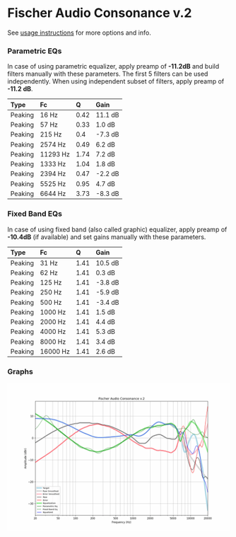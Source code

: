 # Fischer Audio Consonance v.2
See [usage instructions](https://github.com/jaakkopasanen/AutoEq#usage) for more options and info.

### Parametric EQs
In case of using parametric equalizer, apply preamp of **-11.2dB** and build filters manually
with these parameters. The first 5 filters can be used independently.
When using independent subset of filters, apply preamp of **-11.2 dB**.

| Type    | Fc       |    Q | Gain    |
|:--------|:---------|:-----|:--------|
| Peaking | 16 Hz    | 0.42 | 11.1 dB |
| Peaking | 57 Hz    | 0.33 | 1.0 dB  |
| Peaking | 215 Hz   | 0.4  | -7.3 dB |
| Peaking | 2574 Hz  | 0.49 | 6.2 dB  |
| Peaking | 11293 Hz | 1.74 | 7.2 dB  |
| Peaking | 1333 Hz  | 1.04 | 1.8 dB  |
| Peaking | 2394 Hz  | 0.47 | -2.2 dB |
| Peaking | 5525 Hz  | 0.95 | 4.7 dB  |
| Peaking | 6644 Hz  | 3.73 | -8.3 dB |

### Fixed Band EQs
In case of using fixed band (also called graphic) equalizer, apply preamp of **-10.4dB**
(if available) and set gains manually with these parameters.

| Type    | Fc       |    Q | Gain    |
|:--------|:---------|:-----|:--------|
| Peaking | 31 Hz    | 1.41 | 10.5 dB |
| Peaking | 62 Hz    | 1.41 | 0.3 dB  |
| Peaking | 125 Hz   | 1.41 | -3.8 dB |
| Peaking | 250 Hz   | 1.41 | -5.9 dB |
| Peaking | 500 Hz   | 1.41 | -3.4 dB |
| Peaking | 1000 Hz  | 1.41 | 1.5 dB  |
| Peaking | 2000 Hz  | 1.41 | 4.4 dB  |
| Peaking | 4000 Hz  | 1.41 | 5.3 dB  |
| Peaking | 8000 Hz  | 1.41 | 3.4 dB  |
| Peaking | 16000 Hz | 1.41 | 2.6 dB  |

### Graphs
![](./Fischer%20Audio%20Consonance%20v.2.png)